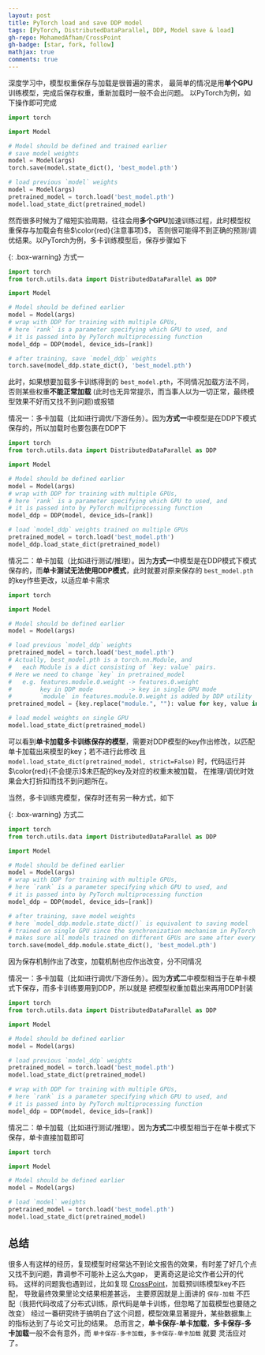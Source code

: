 ```yaml
---
layout: post
title: PyTorch load and save DDP model
tags: [PyTorch, DistributedDataParallel, DDP, Model save & load]
gh-repo: MohamedAfham/CrossPoint
gh-badge: [star, fork, follow]
mathjax: true
comments: true
---
```


深度学习中，模型权重保存与加载是很普遍的需求，
最简单的情况是用**单个GPU**训练模型，完成后保存权重，重新加载时一般不会出问题。
以PyTorch为例，如下操作即可完成

```python
import torch

import Model
```

```python
# Model should be defined and trained earlier
# save model weights
model = Model(args)
torch.save(model.state_dict(), 'best_model.pth')
```

```python
# load previous `model` weights
model = Model(args)
pretrained_model = torch.load('best_model.pth')
model.load_state_dict(pretrained_model)
```

然而很多时候为了缩短实验周期，往往会用**多个GPU**加速训练过程，此时模型权重保存与加载会有些$\color{red}{注意事项}$，
否则很可能得不到正确的预测/调优结果。以PyTorch为例，多卡训练模型后，保存步骤如下

{: .box-warning}
方式一

```python
import torch
from torch.utils.data import DistributedDataParallel as DDP

import Model
```

```python
# Model should be defined earlier
model = Model(args)
# wrap with DDP for training with multiple GPUs,
# here `rank` is a parameter specifying which GPU to used, and 
# it is passed into by PyTorch multiprocessing function
model_ddp = DDP(model, device_ids=[rank])

# after training, save `model_ddp` weights
torch.save(model_ddp.state_dict(), 'best_model.pth')
```

此时，如果想要加载多卡训练得到的 `best_model.pth`，不同情况加载方法不同，否则某些权重**不能正常加载**
(此时也无异常提示，而当事人以为一切正常，最终模型效果不好而又找不到问题)或报错

情况一：多卡加载（比如进行调优/下游任务）。因为**方式一**中模型是在DDP下模式保存的，所以加载时也要包裹在DDP下

```python
import torch
from torch.utils.data import DistributedDataParallel as DDP

import Model
```

```python
# Model should be defined earlier
model = Model(args)
# wrap with DDP for training with multiple GPUs,
# here `rank` is a parameter specifying which GPU to used, and 
# it is passed into by PyTorch multiprocessing function
model_ddp = DDP(model, device_ids=[rank])

# load `model_ddp` weights trained on multiple GPUs
pretrained_model = torch.load('best_model.pth')
model_ddp.load_state_dict(pretrained_model)
```

情况二：单卡加载（比如进行测试/推理）。因为**方式一**中模型是在DDP模式下模式保存的，而**单卡测试无法使用DDP模式**，此时就要对原来保存的
`best_model.pth` 的key作些更改，以适应单卡需求

```python
import torch

import Model
```

```python
# Model should be defined earlier
model = Model(args)

# load previous `model_ddp` weights
pretrained_model = torch.load('best_model.pth')
# Actually, best_model.pth is a torch.nn.Module, and 
#   each Module is a dict consisting of `key: value` pairs.
# Here we need to change `key` in pretrained_model
#   e.g. features.module.0.weight -> features.0.weight
#        key in DDP mode          -> key in single GPU mode
#        `module` in features.module.0.weight is added by DDP utility
pretrained_model = {key.replace("module.", ""): value for key, value in pretrained_model.items()}

# load model weights on single GPU
model.load_state_dict(pretrained_model)
```

可以看到**单卡加载多卡训练保存的模型**，需要对DDP模型的key作出修改，以匹配单卡加载出来模型的key；若不进行此修改
且 `model.load_state_dict(pretrained_model, strict=False)` 时，代码运行并$\color{red}{不会提示}$未匹配的key及对应的权重未被加载，
在推理/调优时效果会大打折扣而找不到问题所在。

当然，多卡训练完模型，保存时还有另一种方式，如下

{: .box-warning}
方式二

```python
import torch
from torch.utils.data import DistributedDataParallel as DDP

import Model
```

```python
# Model should be defined earlier
model = Model(args)
# wrap with DDP for training with multiple GPUs,
# here `rank` is a parameter specifying which GPU to used, and 
# it is passed into by PyTorch multiprocessing function
model_ddp = DDP(model, device_ids=[rank])

# after training, save model weights
# here `model_ddp.module.state_dict()` is equivalent to saving model 
# trained on single GPU since the synchronization mechanism in PyTorch DDP
# makes sure all models trained on different GPUs are same after every epoch
torch.save(model_ddp.module.state_dict(), 'best_model.pth')
```

因为保存机制作出了改变，加载机制也应作出改变，分不同情况

情况一：多卡加载（比如进行调优/下游任务）。因为**方式二**中模型相当于在单卡模式下保存，而多卡训练要用到DDP，所以就是
把模型权重加载出来再用DDP封装

```python
import torch
from torch.utils.data import DistributedDataParallel as DDP

import Model
```

```python
# Model should be defined earlier
model = Model(args)

# load previous `model_ddp` weights
pretrained_model = torch.load('best_model.pth')
model.load_state_dict(pretrained_model)

# wrap with DDP for training with multiple GPUs,
# here `rank` is a parameter specifying which GPU to used, and 
# it is passed into by PyTorch multiprocessing function
model_ddp = DDP(model, device_ids=[rank])
```

情况二：单卡加载（比如进行测试/推理）。因为**方式二**中模型相当于在单卡模式下保存，单卡直接加载即可

```python
import torch

import Model
```

```python
# Model should be defined earlier
model = Model(args)

# load `model` weights
pretrained_model = torch.load('best_model.pth')
model.load_state_dict(pretrained_model)
```

## 总结
很多人有这样的经历，复现模型时经常达不到论文报告的效果，有时差了好几个点又找不到问题，靠调参不可能补上这么大gap，
更离奇这是论文作者公开的代码。
这样的问题我也遇到过，比如复现 [CrossPoint](https://github.com/MohamedAfham/CrossPoint/)，加载预训练模型key不匹配，
导致最终效果里论文结果相差甚远，
主要原因就是上面讲的 `保存-加载` 不匹配（我把代码改成了分布式训练，原代码是单卡训练，但忽略了加载模型也要随之改变）
经过一番研究终于搞明白了这个问题，模型效果显著提升，某些数据集上的指标达到了与论文可比的结果。
总而言之，**单卡保存-单卡加载**，**多卡保存-多卡加载**一般不会有意外，而 `单卡保存-多卡加载`，`多卡保存-单卡加载` 就要
灵活应对了。